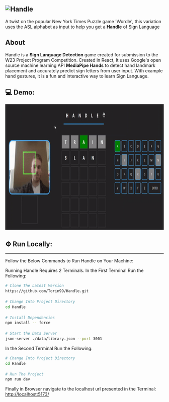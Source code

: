 ![Handle](https://user-images.githubusercontent.com/87572723/229592216-d4319f09-f6cd-40f6-a808-da9785cc7857.png)
---
A twist on the popular New York Times Puzzle game 'Wordle', this variation uses the ASL alphabet as input to help you get a **Handle** of Sign Language

## About

Handle is a **Sign Language Detection** game created for submission to the W23 Project Program Competition. Created in React, It uses Google's open source machine learning API **MediaPipe Hands** to detect hand landmark placement and accurately predict sign letters from user input. With example hand gestures, it is a fun and interactive way to learn Sign Language. 


## 💻 Demo:
<img src="/public/HandleGif.gif" width="600" height="400">


## ⚙️ Run Locally:
---------------

Follow the Below Commands to Run Handle on Your Machine:

Running Handle Requires 2 Terminals. 
In the First Terminal Run the Following:

```bash
# Clone The Latest Version
https://github.com/Torin99/Handle.git

# Change Into Project Directory
cd Handle

# Install Dependencies
npm install -- force

# Start the Data Server
json-server ./data/library.json --port 3001
```

In the Second Terminal Run the Following:

```bash
# Change Into Project Directory
cd Handle

# Run The Project
npm run dev
```

Finally in Browser navigate to the localhost url presented in the Terminal:
[http://localhost:5173/](http://localhost:5173/)

